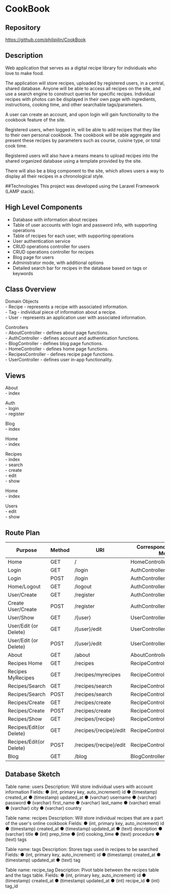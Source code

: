 # CookBook


## Repository
<https://github.com/philipjlin/CookBook>


## Description
Web application that serves as a digital recipe library for individuals who love to make food.

The application will store recipes, uploaded by registered users, in a central, shared database. Anyone will be able to access all recipes on the site, and use a search engine to construct queries for specific recipes. Individual recipes with photos can be displayed in their own page with ingredients, instructions, cooking time, and other searchable tags/parameters.

A user can create an account, and upon login will gain functionality to the cookbook feature of the site.

Registered users, when logged in, will be able to add recipes that they like to their own personal cookbook. The cookbook will be able aggregate and present these recipes by parameters such as course, cuisine type, or total cook time.

Registered users will also have a means means to upload recipes into the shared organized database using a template provided by the site.

There will also be a blog component to the site, which allows users a way to display all their recipes in a chronological style.


##Technologies
This project was developed using the Laravel Framework (LAMP stack).


## High Level Components
* Database with information about recipes
* Table of user accounts with login and password info, with supporting operations
* Table of recipes for each user, with supporting operations
* User authentication service
* CRUD operations controller for users
* CRUD operations controller for recipes
* Blog page for users
* Administrator mode, with additional options
* Detailed search bar for recipes in the database based on tags or keywords


## Class Overview
Domain Objects <br>
    - Recipe - represents a recipe with associated information. <br>
    - Tag - individual piece of information about a recipe. <br>
    - User - represents an application user with associated information. <br>

Controllers <br>
    - AboutController - defines about page functions. <br>
    - AuthController - defines account and authentication functions. <br>
    - BlogController - defines blog page functions. <br>
    - HomeController - defines home page functions. <br>
    - RecipesController - defines recipe page functions. <br>
    - UserController - defines user in-app functionality. <br>


## Views
About <br>
    - index <br>

Auth <br>
    - login <br>
    - register <br>

Blog <br>
    - index <br>

Home <br>
    - index <br>

Recipes <br>
    - index <br>
    - search<br>
    - create <br>
    - edit <br>
    - show <br>

Home <br>
    - index <br>

Users <br>
    - edit <br>
    - show <br>



## Route Plan
|   Purpose                 |   Method  |   URI                   |   Corresponding Controller Method |
|   ---                     |   ---     |   ---                   |   ---                             |
|   Home                    |   GET     |   /                     |   HomeController.getIndex         |
|   Login                   |	GET     |	/login                |	  AuthController.getLogin         |
|   Login                   |	POST    |	/login                |	  AuthController.postLogin        |
|   Home/Logout             |	GET     |	/logout               |	  AuthController.getLogout        |
|   User/Create             |	GET     |	/register             |   AuthController.getRegister      |
|   Create User/Create      |	POST	|   /register             |   AuthController.postRegister     |
|   User/Show               |	GET	    |   /{user}               |   UserController.getUser          |
|   User/Edit (or Delete)   |	GET     |	/{user}/edit	      |   UserController.getEdit          |
|   User/Edit (or Delete)   |	POST    |	/{user}/edit	      |   UserController.postEdit         |
|   About                   |	GET     |	/about	              |   AboutController.getIndex        |
|   Recipes Home            |	GET     |   /recipes	          |   RecipeController.getIndex       |
|   Recipes MyRecipes       |	GET     |   /recipes/myrecipes    |	  RecipeController.getMyRecipes   |   
|   Recipes/Search          |	GET     |	/recipes/search       |	  RecipeController.getSearch      |
|   Recipes/Search          |	POST    |   /recipes/search       |	  RecipeController.postSearch     |
|   Recipes/Create          |	GET     |   /recipes/create       |	  RecipeController.getCreate      |
|   Recipes/Create          |	POST    |   /recipes/create       |	  RecipeController.postCreate     |
|   Recipes/Show            |	GET     |   /recipes/{recipe}     |	  RecipeController.getRecipe      |
|   Recipes/Edit(or Delete) |	GET     |   /recipes/{recipe}/edit|   RecipeController.getEdit        |
|   Recipes/Edit(or Delete) |	POST    |   /recipes/{recipe}/edit|	  RecipeController.postEdit       |
|   Blog                    |	GET     |   /blog                 |	  BlogController.getIndex         |



## Database Sketch
Table name: users
Description: Will store individual users with account information
Fields:
●	(int, primary key, auto_increment) id
●	(timestamp) created_at
●	(timestamp) updated_at
●	(varchar) username
●	(varchar) password
●	(varchar) first_name
●	(varchar) last_name
●	(varchar) email
●	(varchar) city
●	(varchar) country


Table name: recipes
Description: Will store individual recipes that are a part of the user's online cookbook
Fields:
●	(int, primary key, auto_increment) id
●	(timestamp) created_at
●	(timestamp) updated_at
●	(text) description
●	(varchar) title
●	(int) prep_time
●	(int) cooking_time
●	(text) procedure
●	(text) tags


Table name: tags
Description: Stores tags used in recipes to be searched
Fields:
●	(int, primary key, auto_increment) id
●	(timestamp) created_at
●	(timestamp) updated_at
●	(text) tag


Table name: recipe_tag
Description: Pivot table between the recipes table and the tags table.
Fields:
●	(int, primary key, auto_increment) id
●	(timestamp) created_at
●	(timestamp) updated_at
●	(int) recipe_id
●	(int) tag_id
